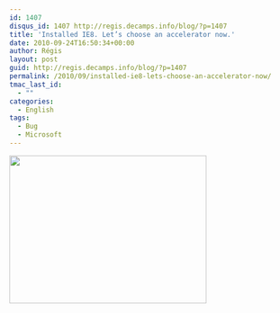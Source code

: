 ```yaml
---
id: 1407
disqus_id: 1407 http://regis.decamps.info/blog/?p=1407
title: 'Installed IE8. Let’s choose an accelerator now.'
date: 2010-09-24T16:50:34+00:00
author: Régis
layout: post
guid: http://regis.decamps.info/blog/?p=1407
permalink: /2010/09/installed-ie8-lets-choose-an-accelerator-now/
tmac_last_id:
  - ""
categories:
  - English
tags:
  - Bug
  - Microsoft
---
```

[<img src="http://regis.decamps.info/blog/wp-content/uploads/2010/09/screenshot-microsoft-ie8-accelerators-350x263.png" alt="" title="screenshot-microsoft-ie8-accelerators" width="350" height="263" class="alignnone size-medium wp-image-1408" srcset="http://regis.decamps.info/blog/wp-content/uploads/2010/09/screenshot-microsoft-ie8-accelerators-350x263.png 350w, http://regis.decamps.info/blog/wp-content/uploads/2010/09/screenshot-microsoft-ie8-accelerators-1024x772.png 1024w, http://regis.decamps.info/blog/wp-content/uploads/2010/09/screenshot-microsoft-ie8-accelerators.png 1062w" sizes="(max-width: 350px) 100vw, 350px" />](http://regis.decamps.info/blog/wp-content/uploads/2010/09/screenshot-microsoft-ie8-accelerators.png)
